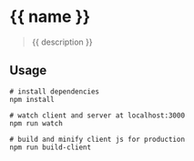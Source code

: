 # {{ name }}

> {{ description }}

## Usage

```
# install dependencies
npm install

# watch client and server at localhost:3000
npm run watch

# build and minify client js for production
npm run build-client
```